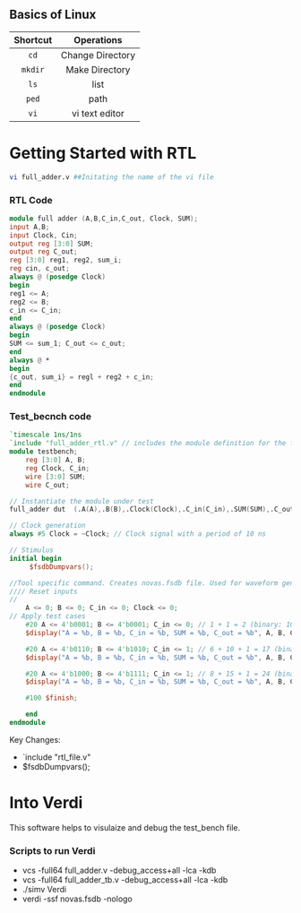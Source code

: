 ## Basics of Linux
**Shortcut** | **Operations** |
:---------------:|:--------------:|
`cd`            | Change Directory
`mkdir`           | Make Directory
`ls`            | list
`ped`            | path
`vi`            | vi text editor

# Getting Started with RTL

```bash
vi full_adder.v ##Initating the name of the vi file
```
### RTL Code

```verilog
module full adder (A,B,C_in,C_out, Clock, SUM);
input A,B;
input Clock, Cin;
output reg [3:0] SUM;
output reg C_out;
reg [3:0] reg1, reg2, sum_i;
reg cin, c_out;
always @ (posedge Clock)
begin
reg1 <= A;
reg2 <= B;
c_in <= C_in;
end
always @ (posedge Clock)
begin
SUM <= sum_1; C_out <= c_out;
end
always @ *
begin
{c_out, sum_i} = regl + reg2 + c_in;
end
endmodule
```
### Test_becnch code
```verilog
`timescale 1ns/1ns
`include "full_adder_rtl.v" // includes the module definition for the full adder
module testbench;
	reg [3:0] A, B;
	reg Clock, C_in;
	wire [3:0] SUM;
	wire C_out;

// Instantiate the module under test
full_adder dut  (.A(A),.B(B),.Clock(Clock),.C_in(C_in),.SUM(SUM),.C_out(C_out));

// Clock generation
always #5 Clock = ~Clock; // Clock signal with a period of 10 ns

// Stimulus
initial begin
	 $fsdbDumpvars();

//Tool specific command. Creates novas.fsdb file. Used for waveform generation
//// Reset inputs
//
	A <= 0; B <= 0; C_in <= 0; Clock <= 0;
// Apply test cases
	#20 A <= 4'b0001; B <= 4'b0001; C_in <= 0; // 1 + 1 = 2 (binary: 10)
	$display("A = %b, B = %b, C_in = %b, SUM = %b, C_out = %b", A, B, C_in, SUM, C_out);

	#20 A <= 4'b0110; B <= 4'b1010; C_in <= 1; // 6 + 10 + 1 = 17 (binary: 10001)
	$display("A = %b, B = %b, C_in = %b, SUM = %b, C_out = %b", A, B, C_in, SUM, C_out);

	#20 A <= 4'b1000; B <= 4'b1111; C_in <= 1; // 8 + 15 + 1 = 24 (binary: 11000)
	$display("A = %b, B = %b, C_in = %b, SUM = %b, C_out = %b", A, B, C_in, SUM, C_out);

	#100 $finish;

	end
endmodule
```
Key Changes:
- `include "rtl_file.v"
-  $fsdbDumpvars();

# Into Verdi
This software helps to visulaize and debug the test_bench file.
### Scripts to run Verdi
* vcs -full64 full_adder.v -debug_access+all -lca -kdb
* vcs -full64 full_adder_tb.v -debug_access+all -lca -kdb
* ./simv Verdi
* verdi -ssf novas.fsdb -nologo
